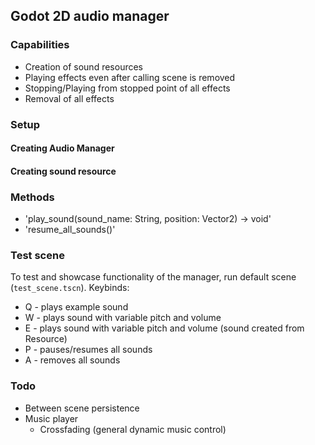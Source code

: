 ## Godot 2D audio manager
### Capabilities
- Creation of sound resources
- Playing effects even after calling scene is removed
- Stopping/Playing from stopped point of all effects
- Removal of all effects

### Setup
#### Creating Audio Manager

#### Creating sound resource

### Methods
- 'play_sound(sound_name: String, position: Vector2) -> void' 
- 'resume_all_sounds()' 

### Test scene
To test and showcase functionality of the manager, run default scene (`test_scene.tscn`). 
Keybinds:
- Q - plays example sound
- W - plays sound with variable pitch and volume
- E - plays sound with variable pitch and volume (sound created from Resource)
- P - pauses/resumes all sounds
- A - removes all sounds

### Todo
- Between scene persistence
- Music player
    - Crossfading (general dynamic music control)
